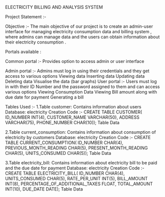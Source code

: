 ELECTRICITY BILLING AND ANALYSIS SYSTEM

Project Statement :-

Objective :-
   The main objective of our project is to create an admin-user interface for managing electricity consumption data and billing system , where admins can manage data and the users can obtain information about their electricity consumption .

Portals available :

Common portal :-
     Provides option to access admin or user interface

Admin portal :-
    Admins must log in using their credentials and they get access to various options
      Viewing data
      Inserting data
      Updating data
      Deleting data
      Visualise the data (bar graphs)
      User portal :-
      Users must log in with their ID Number and the password assigned to them and can access various options
      Viewing Consumption Data
      Viewing Bill amount along with due date for payment
      Generating a bill



Tables Used :-
  1.Table customer:
    Contains information about users
    Database: electricity
    Creation Code :-
      CREATE TABLE CUSTOMER(
      ID_NUMBER INT(4),
      CUSTOMER_NAME VARCHAR(50),
      ADDRESS VARCHAR(75),
      PHONE_NUMBER CHAR(10));
      Table Data



	
    	
  2.Table current_consumption:
    Contains information about consumption of electricity by customers
    Database: electricity
    Creation Code :-
      CREATE TABLE CURRENT_CONSUMPTION(
      ID_NUMBER CHAR(4),
      PREVIOUS_MONTH_READING CHAR(5),
      PRESENT_MONTH_READING CHAR(5),
      UNITS_CONSUMED CHAR(5));
Table Data



	






  3.Table electricity_bill:
    Contains information about electricity bill to be paid and the due date for payment
    Database: electricity
    Creation Code :-
      CREATE TABLE ELECTRICITY_BILL(
      ID_NUMBER CHAR(4),
      UNITS_CONSUMED CHAR(5),
      RATE_PER_UNIT INT(5),
      BILL_AMOUNT INT(8),
      PERCENTAGE_OF_ADDITIONAL_TAXES FLOAT,
      TOTAL_AMOUNT INT(10),
      DUE_DATE DATE);
    Table Data


